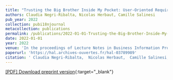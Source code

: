 ```yaml
---
title: "Trusting the Big Brother Inside My Pocket: User-Oriented Requirements for Contact Tracing"
authors: Claudia Negri-Ribalta, Nicolas Herbaut, Camille Salinesi
pub_year: 2022
collection: pubi18njournal
metacollection: publications
permalink: /publications/2022-01-01-Trusting-the-Big-Brother-Inside-My-Pocket-User-Oriented-Requirements-for-Contact-Tracing
date: 2022-01-01
year: 2022
venue: 'In the proceedings of Lecture Notes in Business Information Processing'
paperurl: 'https://hal.archives-ouvertes.fr/hal-03789989'
citation: ' Claudia Negri-Ribalta,  Nicolas Herbaut,  Camille Salinesi, &quot;Trusting the Big Brother Inside My Pocket: User-Oriented Requirements for Contact Tracing.&quot; In the proceedings of Lecture Notes in Business Information Processing, 2022.'
---
```

[\[PDF\] Download preprint version](https://hal.archives-ouvertes.fr/hal-03789989){:target="_blank"}
